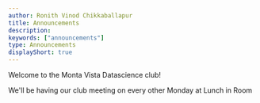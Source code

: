 ```yaml
---
author: Ronith Vinod Chikkaballapur
title: Announcements
description:
keywords: ["announcements"]
type: Announcements
displayShort: true
---
```


Welcome to the Monta Vista Datascience club!

We'll  be having our club meeting on every other Monday at Lunch in Room